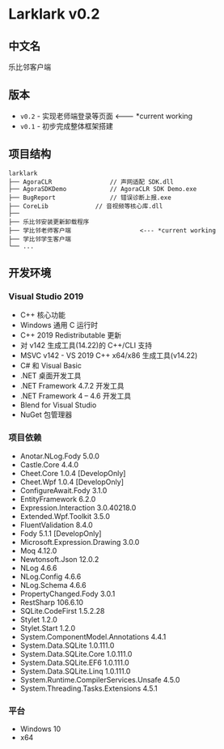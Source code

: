 # Larklark v0.2

## 中文名 

乐比邻客户端 

## 版本

 - `v0.2` - 实现老师端登录等页面           <--- *current working 
 - `v0.1` - 初步完成整体框架搭建

## 项目结构

```
larklark
├── AgoraCLR				// 声网适配 SDK.dll	 
├── AgoraSDKDemo			// AgoraCLR SDK Demo.exe			
├── BugReport				// 错误诊断上报.exe
├── CoreLib				// 音视频等核心库.dll
├── 
├── 乐比邻安装更新卸载程序
├── 学比邻老师客户端			       <--- *current working
├── 学比邻学生客户端
└── ...
```

## 开发环境

### Visual Studio 2019

 - C++ 核心功能
 - Windows 通用 C 运行时
 - C++ 2019 Redistributable 更新
 - 对 v142 生成工具(14.22)的 C++/CLI 支持
 - MSVC v142 - VS 2019 C++ x64/x86 生成工具(v14.22)
 - C# 和 Visual Basic
 - .NET 桌面开发工具
 - .NET Framework 4.7.2 开发工具
 - .NET Framework 4 – 4.6 开发工具
 - Blend for Visual Studio
 - NuGet 包管理器
 

### 项目依赖

   - Anotar.NLog.Fody 5.0.0
   - Castle.Core 4.4.0 
   - Cheet.Core 1.0.4 [DevelopOnly]
   - Cheet.Wpf 1.0.4 [DevelopOnly]
   - ConfigureAwait.Fody 3.1.0 
   - EntityFramework 6.2.0 
   - Expression.Interaction 3.0.40218.0 
   - Extended.Wpf.Toolkit 3.5.0 
   - FluentValidation 8.4.0 
   - Fody 5.1.1 [DevelopOnly]
   - Microsoft.Expression.Drawing 3.0.0 
   - Moq 4.12.0 
   - Newtonsoft.Json 12.0.2 
   - NLog 4.6.6 
   - NLog.Config 4.6.6 
   - NLog.Schema 4.6.6 
   - PropertyChanged.Fody 3.0.1 
   - RestSharp 106.6.10 
   - SQLite.CodeFirst 1.5.2.28 
   - Stylet 1.2.0 
   - Stylet.Start 1.2.0 
   - System.ComponentModel.Annotations 4.4.1 
   - System.Data.SQLite 1.0.111.0 
   - System.Data.SQLite.Core 1.0.111.0 
   - System.Data.SQLite.EF6 1.0.111.0 
   - System.Data.SQLite.Linq 1.0.111.0 
   - System.Runtime.CompilerServices.Unsafe 4.5.0 
   - System.Threading.Tasks.Extensions 4.5.1 

 
### 平台

 - Windows 10
 - x64
